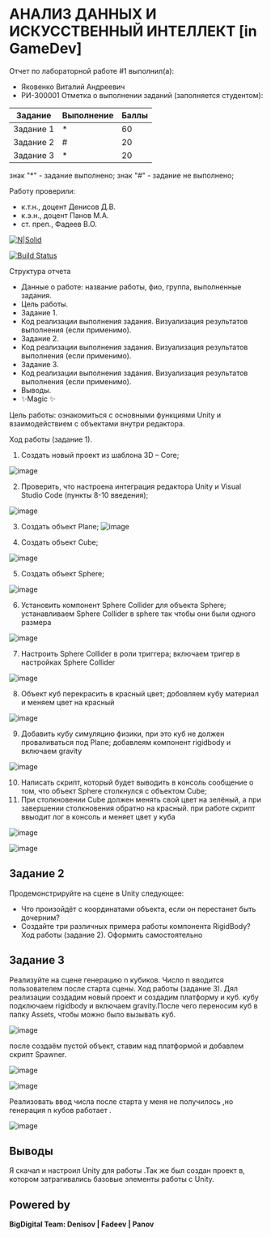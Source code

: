 # АНАЛИЗ ДАННЫХ И ИСКУССТВЕННЫЙ ИНТЕЛЛЕКТ [in GameDev]
Отчет по лабораторной работе #1 выполнил(а):
- Яковенко Виталий Андреевич
- РИ-300001
Отметка о выполнении заданий (заполняется студентом):

| Задание | Выполнение | Баллы |
| ------ | ------ | ------ |
| Задание 1 | * | 60 |
| Задание 2 | # | 20 |
| Задание 3 | * | 20 |

знак "*" - задание выполнено; знак "#" - задание не выполнено;

Работу проверили:
- к.т.н., доцент Денисов Д.В.
- к.э.н., доцент Панов М.А.
- ст. преп., Фадеев В.О.

[![N|Solid](https://cldup.com/dTxpPi9lDf.thumb.png)](https://nodesource.com/products/nsolid)

[![Build Status](https://travis-ci.org/joemccann/dillinger.svg?branch=master)](https://travis-ci.org/joemccann/dillinger)

Структура отчета

- Данные о работе: название работы, фио, группа, выполненные задания.
- Цель работы.
- Задание 1.
- Код реализации выполнения задания. Визуализация результатов выполнения (если применимо).
- Задание 2.
- Код реализации выполнения задания. Визуализация результатов выполнения (если применимо).
- Задание 3.
- Код реализации выполнения задания. Визуализация результатов выполнения (если применимо).
- Выводы.
- ✨Magic ✨

Цель работы:
ознакомиться с основными функциями
Unity и взаимодействием с объектами внутри редактора.

Ход работы (задание 1).
1) Создать новый проект из шаблона 3D – Core;


![image](https://user-images.githubusercontent.com/95486522/192143148-f37b2e42-c149-4d0b-b250-5898491e4749.png)


2) Проверить, что настроена интеграция редактора Unity и Visual Studio Code
(пункты 8-10 введения);


![image](https://user-images.githubusercontent.com/95486522/192143373-51301e9e-c68d-45eb-8dcc-329ddd776138.png)


3) Создать объект Plane;
![image](https://user-images.githubusercontent.com/95486522/192143382-11a810ed-2952-482d-9e69-e062c7bc4262.png)

4) Создать объект Cube;


![image](https://user-images.githubusercontent.com/95486522/192143397-6d4eb5eb-4111-4d38-afe9-de5be3e75da5.png)



5) Создать объект Sphere;


![image](https://user-images.githubusercontent.com/95486522/192143402-fb1688a6-a177-4a29-a219-e30102ee367d.png)


6) Установить компонент Sphere Collider для объекта Sphere;
 устанавливаем  Sphere Collider в sphere так чтобы они были одного размера 


![image](https://user-images.githubusercontent.com/95486522/192143497-f677a507-4bca-4993-b7e7-e33dae519cf1.png)


7) Настроить Sphere Collider в роли триггера;
включаем тригер в настройках Sphere Collider 


![image](https://user-images.githubusercontent.com/95486522/192143600-f60b4ed2-564e-4433-9c71-2d88b3414808.png)



8) Объект куб перекрасить в красный цвет;
добовляем кубу материал и меняем цвет на красный 


![image](https://user-images.githubusercontent.com/95486522/192143645-e6cfc479-4f30-47bf-a7bb-2f1e7b1a8dc1.png)



9) Добавить кубу симуляцию физики, при это куб не должен проваливаться
под Plane;
добавлеям компонент rigidbody и включаем gravity


![image](https://user-images.githubusercontent.com/95486522/192143687-53c7a869-2a91-4855-b402-a28460ce9e69.png)



10) Написать скрипт, который будет выводить в консоль сообщение о том,
что объект Sphere столкнулся с объектом Cube;
11) При столкновении Cube должен менять свой цвет на зелёный, а при
завершении столкновения обратно на красный. 
при работе скрипт ввыодит лог в консоль и меняет цвет у куба 


![image](https://user-images.githubusercontent.com/95486522/192143898-e97ec034-2f5b-4f24-a44b-57adba97241c.png)

![image](https://user-images.githubusercontent.com/95486522/192144069-095eedcb-c67f-4a97-9aa7-68be35a984e4.png)




## Задание 2
Продемонстрируйте на сцене в Unity следующее:
- Что произойдёт с координатами объекта, если он перестанет быть
дочерним?
- Создайте три различных примера работы компонента RigidBody?
Ход работы (задание 2).
Оформить самостоятельно


## Задание 3
Реализуйте на сцене генерацию n кубиков. Число n вводится
пользователем после старта сцены.
Ход работы (задание 3).
Дял реализации создадим новый проект и создадим платформу и куб.
кубу подключаем rigidbody и включаем gravity.После чего переносим куб в папку Assets, чтобы можно было вызывать куб.


![image](https://user-images.githubusercontent.com/95486522/192144722-c24bdb23-65c7-4eee-862c-493efae51637.png)


после создаём пустой объект, ставим над платформой и добавлем скрипт Spawner.


![image](https://user-images.githubusercontent.com/95486522/192144757-6977abf1-fec8-4fd3-a059-05a9e5d63a84.png)


![image](https://user-images.githubusercontent.com/95486522/192144772-6ad2248b-daf0-493c-afee-70cc5abb21da.png)


Реализовать ввод числа после старта у меня не получилось ,но генерация n кубов работает .


![image](https://user-images.githubusercontent.com/95486522/192144825-0d44c3b4-fc87-4316-ad74-0bdaf5da2975.png)


## Выводы

Я скачал и настроил Unity для работы .Так же был создан проект в, котором затрагивались базовые элементы работы с Unity.

## Powered by

**BigDigital Team: Denisov | Fadeev | Panov**
